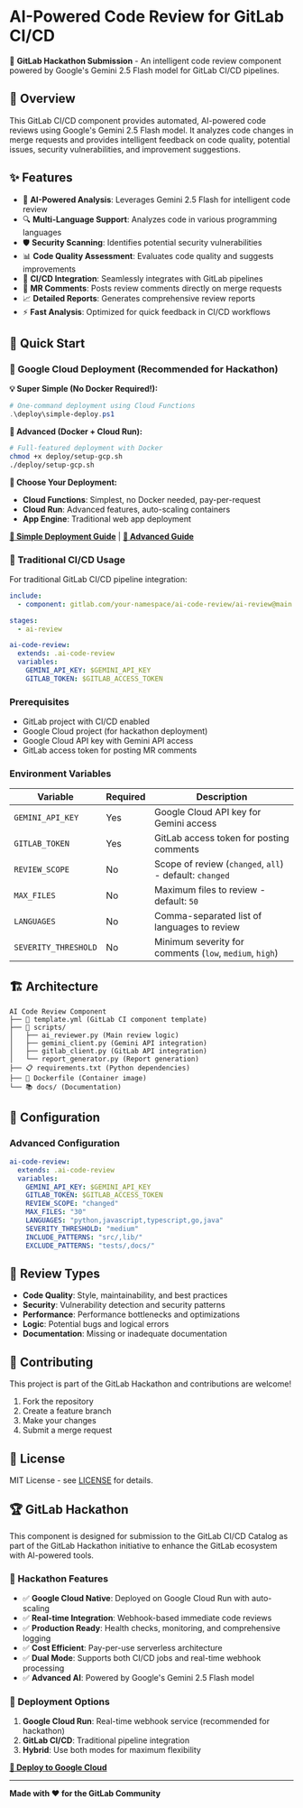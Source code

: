 # AI-Powered Code Review for GitLab CI/CD

🚀 **GitLab Hackathon Submission** - An intelligent code review component powered by Google's Gemini 2.5 Flash model for GitLab CI/CD pipelines.

## 🌟 Overview

This GitLab CI/CD component provides automated, AI-powered code reviews using Google's Gemini 2.5 Flash model. It analyzes code changes in merge requests and provides intelligent feedback on code quality, potential issues, security vulnerabilities, and improvement suggestions.

## ✨ Features

- 🤖 **AI-Powered Analysis**: Leverages Gemini 2.5 Flash for intelligent code review
- 🔍 **Multi-Language Support**: Analyzes code in various programming languages
- 🛡️ **Security Scanning**: Identifies potential security vulnerabilities
- 📊 **Code Quality Assessment**: Evaluates code quality and suggests improvements
- 🔄 **CI/CD Integration**: Seamlessly integrates with GitLab pipelines
- 💬 **MR Comments**: Posts review comments directly on merge requests
- 📈 **Detailed Reports**: Generates comprehensive review reports
- ⚡ **Fast Analysis**: Optimized for quick feedback in CI/CD workflows

## 🚀 Quick Start

### 🌟 Google Cloud Deployment (Recommended for Hackathon)

**💡 Super Simple (No Docker Required!):**
```powershell
# One-command deployment using Cloud Functions
.\deploy\simple-deploy.ps1
```

**🔧 Advanced (Docker + Cloud Run):**
```bash
# Full-featured deployment with Docker
chmod +x deploy/setup-gcp.sh
./deploy/setup-gcp.sh
```

**🚀 Choose Your Deployment:**
- **Cloud Functions**: Simplest, no Docker needed, pay-per-request
- **Cloud Run**: Advanced features, auto-scaling containers
- **App Engine**: Traditional web app deployment

**[📖 Simple Deployment Guide](deploy/simple-cloud-functions.md)** | **[📖 Advanced Guide](docs/GOOGLE_CLOUD_DEPLOYMENT.md)**

### 🔄 Traditional CI/CD Usage

For traditional GitLab CI/CD pipeline integration:

```yaml
include:
  - component: gitlab.com/your-namespace/ai-code-review/ai-review@main

stages:
  - ai-review

ai-code-review:
  extends: .ai-code-review
  variables:
    GEMINI_API_KEY: $GEMINI_API_KEY
    GITLAB_TOKEN: $GITLAB_ACCESS_TOKEN
```

### Prerequisites

- GitLab project with CI/CD enabled
- Google Cloud project (for hackathon deployment)
- Google Cloud API key with Gemini API access
- GitLab access token for posting MR comments

### Environment Variables

| Variable | Required | Description |
|----------|----------|-------------|
| `GEMINI_API_KEY` | Yes | Google Cloud API key for Gemini access |
| `GITLAB_TOKEN` | Yes | GitLab access token for posting comments |
| `REVIEW_SCOPE` | No | Scope of review (`changed`, `all`) - default: `changed` |
| `MAX_FILES` | No | Maximum files to review - default: `50` |
| `LANGUAGES` | No | Comma-separated list of languages to review |
| `SEVERITY_THRESHOLD` | No | Minimum severity for comments (`low`, `medium`, `high`) |

## 🏗️ Architecture

```
AI Code Review Component
├── 📄 template.yml (GitLab CI component template)
├── 🐍 scripts/
│   ├── ai_reviewer.py (Main review logic)
│   ├── gemini_client.py (Gemini API integration)
│   ├── gitlab_client.py (GitLab API integration)
│   └── report_generator.py (Report generation)
├── 📋 requirements.txt (Python dependencies)
├── 🐳 Dockerfile (Container image)
└── 📚 docs/ (Documentation)
```

## 🔧 Configuration

### Advanced Configuration

```yaml
ai-code-review:
  extends: .ai-code-review
  variables:
    GEMINI_API_KEY: $GEMINI_API_KEY
    GITLAB_TOKEN: $GITLAB_ACCESS_TOKEN
    REVIEW_SCOPE: "changed"
    MAX_FILES: "30"
    LANGUAGES: "python,javascript,typescript,go,java"
    SEVERITY_THRESHOLD: "medium"
    INCLUDE_PATTERNS: "src/,lib/"
    EXCLUDE_PATTERNS: "tests/,docs/"
```

## 📝 Review Types

- **Code Quality**: Style, maintainability, and best practices
- **Security**: Vulnerability detection and security patterns
- **Performance**: Performance bottlenecks and optimizations
- **Logic**: Potential bugs and logical errors
- **Documentation**: Missing or inadequate documentation

## 🤝 Contributing

This project is part of the GitLab Hackathon and contributions are welcome!

1. Fork the repository
2. Create a feature branch
3. Make your changes
4. Submit a merge request

## 📄 License

MIT License - see [LICENSE](LICENSE) for details.

## 🏆 GitLab Hackathon

This component is designed for submission to the GitLab CI/CD Catalog as part of the GitLab Hackathon initiative to enhance the GitLab ecosystem with AI-powered tools.

### 🌟 Hackathon Features

- ✅ **Google Cloud Native**: Deployed on Google Cloud Run with auto-scaling
- ✅ **Real-time Integration**: Webhook-based immediate code reviews
- ✅ **Production Ready**: Health checks, monitoring, and comprehensive logging
- ✅ **Cost Efficient**: Pay-per-use serverless architecture
- ✅ **Dual Mode**: Supports both CI/CD jobs and real-time webhook processing
- ✅ **Advanced AI**: Powered by Google's Gemini 2.5 Flash model

### 🚀 Deployment Options

1. **Google Cloud Run**: Real-time webhook service (recommended for hackathon)
2. **GitLab CI/CD**: Traditional pipeline integration
3. **Hybrid**: Use both modes for maximum flexibility

**[🚀 Deploy to Google Cloud](docs/GOOGLE_CLOUD_DEPLOYMENT.md)**

---

**Made with ❤️ for the GitLab Community**
